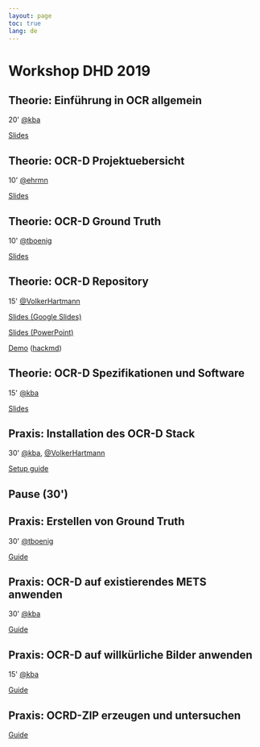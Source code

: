 ```yaml
---
layout: page
toc: true
lang: de
---
```


# Workshop DHD 2019

## Theorie: Einführung in OCR allgemein

20' [@kba]

[Slides](intro-ocr)

## Theorie: OCR-D Projektuebersicht

10' [@ehrmn]

[Slides](https://docs.google.com/presentation/d/1xksBYVC-CtroHwv00ZCu0v3SjE7rendG7FoqyfFdYxI)

## Theorie: OCR-D Ground Truth

10' [@tboenig]

[Slides](https://docs.google.com/presentation/d/1ze0D9tle_SfpX-m6B52IiYNs85cfnR1VnlKYqp3T55g)

## Theorie: OCR-D Repository

15' [@VolkerHartmann]

[Slides (Google Slides)](https://docs.google.com/presentation/d/1euFj1puNh8m_vN8pBRZupgn_MxjmPBGFU46fOed651Y)

[Slides (PowerPoint)](./DHd2019_OCR-D_PresentationRepository_2019_03_25.pptx)

[Demo](demo-repository) ([hackmd](https://hackmd.io/RplyN-srS1mnawLC3ngQMg))

## Theorie: OCR-D Spezifikationen und Software

15' [@kba]

[Slides](intro-ocrd-software)

## Praxis: Installation des OCR-D Stack

30' [@kba], [@VolkerHartmann]

[Setup guide](setup-time)

## Pause (30')
## Praxis: Erstellen von Ground Truth

30' [@tboenig]

[Guide](praxis-gt)

## Praxis: OCR-D auf existierendes METS anwenden

30' [@kba]

[Guide](praxis-existing-mets)

## Praxis: OCR-D auf willkürliche Bilder anwenden

15' [@kba]

[Guide](praxis-new-mets)

## Praxis: OCRD-ZIP erzeugen und untersuchen

[Guide](praxis-ocrd-zip)

[@kba]: https://github.com/kba
[@ehrmn]: https://github.com/ehrmn
[@tboenig]: https://github.com/tboenig
[@VolkerHartmann]: https://github.com/VolkerHartmann
